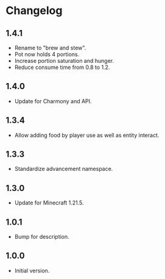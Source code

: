 # Changelog

## 1.4.1

- Rename to "brew and stew".
- Pot now holds 4 portions.
- Increase portion saturation and hunger.
- Reduce consume time from 0.8 to 1.2.

## 1.4.0

- Update for Charmony and API.

## 1.3.4

- Allow adding food by player use as well as entity interact.

## 1.3.3

- Standardize advancement namespace.

## 1.3.0

- Update for Minecraft 1.21.5.

## 1.0.1

- Bump for description. 

## 1.0.0

- Initial version.